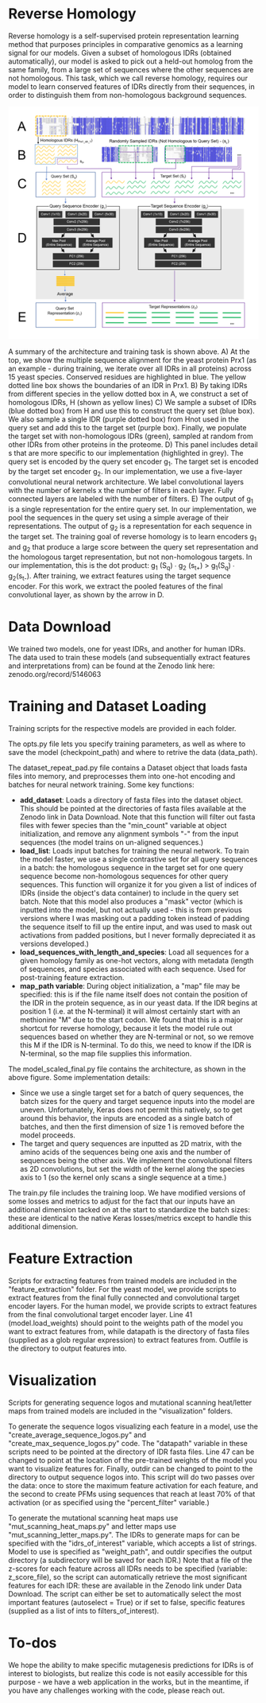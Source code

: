 # Reverse Homology

Reverse homology is a self-supervised protein representation learning method that purposes principles in comparative genomics as a learning signal for our models. Given a subset of homologous IDRs (obtained automatically), our model is asked to pick out a held-out homolog from the same family, from a large set of sequences where the other sequences are not homologous. This task, which we call reverse homology, requires our model to learn conserved features of IDRs directly from their sequences, in order to distinguish them from non-homologous background sequences.

![Architecture](architecture.png)

A summary of the architecture and training task is shown above. A) At the top, we show the multiple sequence alignment for the yeast protein Prx1 (as an example - during training, we iterate over all IDRs in all proteins) across 15 yeast species. Conserved residues are highlighted in blue. The yellow dotted line box shows the boundaries of an IDR in Prx1. B) By taking IDRs from different species in the yellow dotted box in A, we construct a set of homologous IDRs, H (shown as yellow lines) C) We sample a subset of IDRs (blue dotted box) from H and use this to construct the query set (blue box). We also sample a single IDR (purple dotted box) from Hnot used in the query set and add this to the target set (purple box). Finally, we populate the target set with non-homologous IDRs (green), sampled at random from other IDRs from other proteins in the proteome. D) This panel includes detail s that are more specific to our implementation (highlighted in grey). The query set is encoded by the query set encoder g<sub>1</sub>. The target set is encoded by the target set encoder g<sub>2</sub>. In our implementation, we use a five-layer convolutional neural network architecture. We label convolutional layers with the number of kernels x the number of filters in each layer. Fully connected layers are labeled with the number of filters. E) The output of g<sub>1</sub> is a single representation for the entire query set. In our implementation, we pool the sequences in the query set using a simple average of their representations. The output of g<sub>2</sub> is a representation for each sequence in the target set. The training goal of reverse homology is to learn encoders g<sub>1</sub> and g<sub>2</sub> that produce a large score between the query set representation and the homologous target representation, but not non-homologous targets. In our implementation, this is the dot product: g<sub>1</sub> (S<sub>q</sub>) ∙ g<sub>2</sub> (s<sub>t+</sub>) > g<sub>1</sub>(S<sub>q</sub>) ∙ g<sub>2</sub>(s<sub>t-</sub>). After training, we extract features using the target sequence encoder. For this work, we extract the pooled features of the final convolutional layer, as shown by the arrow in D.

# Data Download

We trained two models, one for yeast IDRs, and another for human IDRs. The data used to train these models (and subsequentially extract features and interpretations from) can be found at the Zenodo link here: zenodo.org/record/5146063

# Training and Dataset Loading

Training scripts for the respective models are provided in each folder. 

The opts.py file lets you specify training parameters, as well as where to save the model (checkpoint_path) and where to retrive the data (data_path). 

The dataset_repeat_pad.py file contains a Dataset object that loads fasta files into memory, and preprocesses them into one-hot encoding and batches for neural network training. Some key functions:
<ul>
  <li><b>add_dataset</b>: Loads a directory of fasta files into the dataset object. This should be pointed at the directories of fasta files available at the Zenodo link in Data Download. Note that this function will filter out fasta files with fewer species than the "min_count" variable at object initialization, and remove any alignment symbols "-" from the input sequences (the model trains on un-aligned sequences.)</li>
  <li><b>load_list</b>: Loads input batches for training the neural network. To train the model faster, we use a single contrastive set for all query sequences in a batch: the homologous sequence in the target set for one query sequence become non-homologous sequences for other query sequences. This function will organize it for you given a list of indices of IDRs (inside the object's data container) to include in the query set batch. Note that this model also produces a "mask" vector (which is inputted into the model, but not actually used - this is from previous versions where I was masking out a padding token instead of padding the sequence itself to fill up the entire input, and was used to mask out activations from padded positions, but I never formally depreciated it as versions developed.)</li>
   <li><b>load_sequences_with_length_and_species</b>: Load all sequences for a given homology family as one-hot vectors, along with metadata (length of sequences, and species associated with each sequence. Used for post-training feature extraction.</li>
   <li><b>map_path variable</b>: During object initialization, a "map" file may be specified: this is if the file name itself does not contain the position of the IDR in the protein sequence, as in our yeast data. If the IDR begins at position 1 (i.e. at the N-terminal) it will almost certainly start with an methionine "M" due to the start codon. We found that this is a major shortcut for reverse homology, because it lets the model rule out sequences based on whether they are N-terminal or not, so we remove this M if the IDR is N-terminal. To do this, we need to know if the IDR is N-terminal, so the map file supplies this information.</li>
</ul> 

The model_scaled_final.py file contains the architecture, as shown in the above figure. Some implementation details:
<ul> 
  <li>Since we use a single target set for a batch of query sequences, the batch sizes for the query and target sequence inputs into the model are uneven. Unfortunately, Keras does not permit this natively, so to get around this behavior, the inputs are encoded as a single batch of batches, and then the first dimension of size 1 is removed before the model proceeds.</li>
  <li>The target and query sequences are inputted as 2D matrix, with the amino acids of the sequences being one axis and the number of sequences being the other axis. We implement the convolutional filters as 2D convolutions, but set the width of the kernel along the species axis to 1 (so the kernel only scans a single sequence at a time.)</li>
</ul>

The train.py file includes the training loop. We have modified versions of some losses and metrics to adjust for the fact that our inputs have an additional dimension tacked on at the start to standardize the batch sizes: these are identical to the native Keras losses/metrics except to handle this additional dimension. 

# Feature Extraction

Scripts for extracting features from trained models are included in the "feature_extraction" folder. For the yeast model, we provide scripts to extract features from the final fully connected and convolutional target encoder layers. For the human model, we provide scripts to extract features from the final convolutional target encoder layer. Line 41 (model.load_weights) should point to the weights path of the model you want to extract features from, while datapath is the directory of fasta files (supplied as a glob regular expression) to extract features from. Outfile is the directory to output features into. 

# Visualization

Scripts for generating sequence logos and mutational scanning heat/letter maps from trained models are included in the "visualization" folders. 

To generate the sequence logos visualizing each feature in a model, use the "create_average_sequence_logos.py" and "create_max_sequence_logos.py" code. The "datapath" variable in these scripts need to be pointed at the directory of IDR fasta files. Line 47 can be changed to point at the location of the pre-trained weights of the model you want to visualize features for. Finally, outdir can be changed to point to the directory to output sequence logos into. This script will do two passes over the data: once to store the maximum feature activation for each feature, and the second to create PFMs using sequences that reach at least 70% of that activation (or as specified using the "percent_filter" variable.)

To generate the mutational scanning heat maps use "mut_scanning_heat_maps.py" and letter maps use "mut_scanning_letter_maps.py". The IDRs to generate maps for can be specified with the "idrs_of_interest" variable, which accepts a list of strings. Model to use is specified as "weight_path", and outdir specifies the output directory (a subdirectory will be saved for each IDR.) Note that a file of the z-scores for each feature across all IDRs needs to be specified (variable: z_score_file), so the script can automatically retrieve the most significant features for each IDR: these are available in the Zenodo link under Data Download. The script can either be set to automatically select the most important features (autoselect = True) or if set to false, specific features (supplied as a list of ints to filters_of_interest). 

# To-dos

We hope the ability to make specific mutagenesis predictions for IDRs is of interest to biologists, but realize this code is not easily accessible for this purpose - we have a web application in the works, but in the meantime, if you have any challenges working with the code, please reach out.
